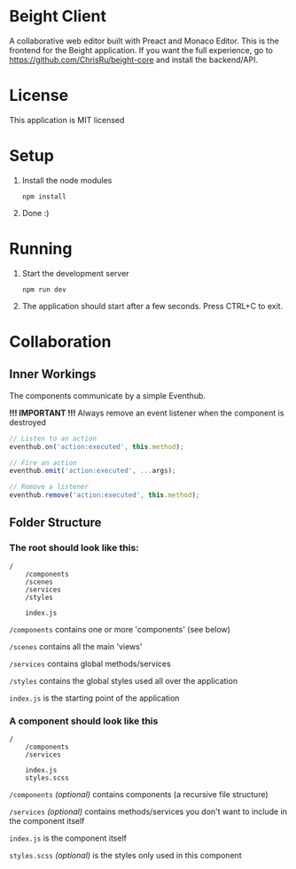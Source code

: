 # Beight Client
A collaborative web editor built with Preact and Monaco Editor.
This is the frontend for the Beight application. If you want the full experience, go to https://github.com/ChrisRu/beight-core and install the backend/API.

# License
This application is MIT licensed

# Setup

1. Install the node modules

      `npm install`

2. Done :)

# Running

1. Start the development server

      `npm run dev`

2. The application should start after a few seconds. Press CTRL+C to exit.

# Collaboration

## Inner Workings

The components communicate by a simple Eventhub.

<b>!!! IMPORTANT !!!</b>
Always remove an event listener when the component is destroyed

```javascript
// Listen to an action
eventhub.on('action:executed', this.method);

// Fire an action
eventhub.emit('action:executed', ...args);

// Remove a listener
eventhub.remove('action:executed', this.method);
```

## Folder Structure

### The root should look like this:

```
/
    /components
    /scenes
    /services
    /styles

    index.js
```

`/components` contains one or more 'components' (see below)

`/scenes` contains all the main 'views'

`/services` contains global methods/services

`/styles` contains the global styles used all over the application

`index.js` is the starting point of the application

### A component should look like this

```
/
    /components
    /services

    index.js
    styles.scss
```

`/components` <i>(optional)</i> contains components (a recursive file structure)

`/services` <i>(optional)</i> contains methods/services you don't want to include in the component itself

`index.js` is the component itself

`styles.scss` <i>(optional)</i> is the styles only used in this component

